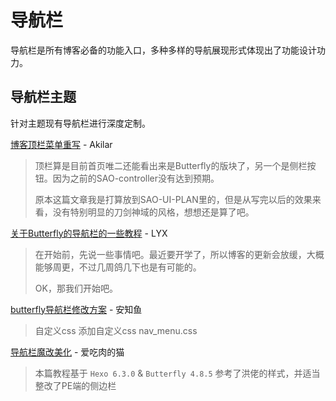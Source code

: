 # 导航栏

导航栏是所有博客必备的功能入口，多种多样的导航展现形式体现出了功能设计功力。

## 导航栏主题

针对主题现有导航栏进行深度定制。

[博客顶栏菜单重写](https://akilar.top/posts/eac2c3d0/) - Akilar

> 顶栏算是目前首页唯二还能看出来是Butterfly的版块了，另一个是侧栏按钮。因为之前的SAO-controller没有达到预期。
>
> 原本这篇文章我是打算放到SAO-UI-PLAN里的，但是从写完以后的效果来看，没有特别明显的刀剑神域的风格，想想还是算了吧。

[关于Butterfly的导航栏的一些教程](https://yisous.xyz/posts/895003b5/) - LYX

> 在开始前，先说一些事情吧。最近要开学了，所以博客的更新会放缓，大概能够周更，不过几周鸽几下也是有可能的。
>
> OK，那我们开始吧。

[butterfly导航栏修改方案](https://anzhiy.cn/posts/8e53.html) - 安知鱼

> 自定义css
> 添加自定义css nav_menu.css

[导航栏魔改美化](https://meuicat.com/blog/42/#%E5%AF%BC%E8%88%AA%E6%A0%8F%E9%AD%94%E6%94%B9%E7%BE%8E%E5%8C%96) - 爱吃肉的猫

> 本篇教程基于 `Hexo 6.3.0` & `Butterfly 4.8.5`
> 参考了洪佬的样式，并适当整改了PE端的侧边栏